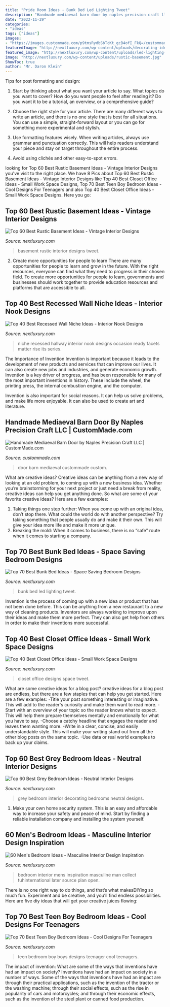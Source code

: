 ```yaml
---
title: "Pride Room Ideas - Bunk Bed Led Lighting Tweet"
description: "Handmade mediaeval barn door by naples precision craft llc"
date: "2022-11-29"
categories:
- "ideas"
tags: ["ideas"]
images:
- "https://images.custommade.com/p9tmsRydbSbTcKt_gcB4ofI_FkQ=/custommade-photosets/61907e6e931b14f_door_pic_4.JPG"
featuredImage: "http://nextluxury.com/wp-content/uploads/decorating-ideas-for-grey-bedrooms.jpg"
featured_image: "http://nextluxury.com/wp-content/uploads/led-lighting-bunk-bed-ideas.jpg"
image: "http://nextluxury.com/wp-content/uploads/rustic-basement.jpg"
ShowToc: true
author: "Mr. Daron Klein"
---
```



Tips for post formatting and design:
1. Start by thinking about what you want your article to say. What topics do you want to cover? How do you want people to feel after reading it? Do you want it to be a tutorial, an overview, or a comprehensive guide?
2. Choose the right style for your article. There are many different ways to write an article, and there is no one style that is best for all situations. You can use a simple, straight-forward layout or you can go for something more experimental and stylish.

3. Use formatting features wisely. When writing articles, always use grammar and punctuation correctly. This will help readers understand your piece and stay on target throughout the entire process.

4. Avoid using clichés and other easy-to-spot errors.

	

		
looking for Top 60 Best Rustic Basement Ideas - Vintage Interior Designs you've visit to the right place. We have 8 Pics about Top 60 Best Rustic Basement Ideas - Vintage Interior Designs like Top 40 Best Closet Office Ideas - Small Work Space Designs, Top 70 Best Teen Boy Bedroom Ideas - Cool Designs For Teenagers and also Top 40 Best Closet Office Ideas - Small Work Space Designs. Here you go:
		
    
## Top 60 Best Rustic Basement Ideas - Vintage Interior Designs

<img loading=lazy src="http://nextluxury.com/wp-content/uploads/rustic-basement.jpg" onerror="this.onerror=null;this.src='https://tse4.mm.bing.net/th?id=OIP.CIZNMWu0qJmUmxrTQH41IgAAAA&amp;pid=15.1';" alt="Top 60 Best Rustic Basement Ideas - Vintage Interior Designs">

_Source: nextluxury.com_

>basement rustic interior designs tweet. 

	

2) Create more opportunities for people to learn
There are many opportunities for people to learn and grow in the future. With the right resources, everyone can find what they need to progress in their chosen field. To create more opportunities for people to learn, governments and businesses should work together to provide education resources and platforms that are accessible to all.

    
## Top 40 Best Recessed Wall Niche Ideas - Interior Nook Designs

<img loading=lazy src="http://nextluxury.com/wp-content/uploads/excellent-interior-ideas-recessed-wall-niche-for-hallway.jpg" onerror="this.onerror=null;this.src='https://tse1.mm.bing.net/th?id=OIP.iDFBGdqBPmmWnGYxHKffwwAAAA&amp;pid=15.1';" alt="Top 40 Best Recessed Wall Niche Ideas - Interior Nook Designs">

_Source: nextluxury.com_

>niche recessed hallway interior nook designs occasion ready facets matter rise its series. 

	

The Importance of Invention
Invention is important because it leads to the development of new products and services that can improve our lives. It can also create new jobs and industries, and generate economic growth.
Invention is a key driver of progress, and has been responsible for many of the most important inventions in history. These include the wheel, the printing press, the internal combustion engine, and the computer.

Invention is also important for social reasons. It can help us solve problems, and make life more enjoyable. It can also be used to create art and literature.

    
## Handmade Mediaeval Barn Door By Naples Precision Craft LLC | CustomMade.com

<img loading=lazy src="https://images.custommade.com/p9tmsRydbSbTcKt_gcB4ofI_FkQ=/custommade-photosets/61907e6e931b14f_door_pic_4.JPG" onerror="this.onerror=null;this.src='https://tse3.mm.bing.net/th?id=OIP.WDYdjUoRFWVLPtoL2xv0eAHaJ3&amp;pid=15.1';" alt="Handmade Mediaeval Barn Door by Naples Precision Craft LLC | CustomMade.com">

_Source: custommade.com_

>door barn mediaeval custommade custom. 

	

What are creative ideas?
Creative ideas can be anything from a new way of looking at an old problem, to coming up with a new business idea. Whether you’re brainstorming for your next project or just need a break from reality, creative ideas can help you get anything done. So what are some of your favorite creative ideas? Here are a few examples: 
1) Taking things one step further: When you come up with an original idea, don’t stop there. What could the world do with another perspective? Try taking something that people usually do and make it their own. This will give your idea more life and make it more unique. 
2) Breaking the mold: When it comes to business, there is no “safe” route when it comes to starting a company.

    
## Top 70 Best Bunk Bed Ideas - Space Saving Bedroom Designs

<img loading=lazy src="http://nextluxury.com/wp-content/uploads/led-lighting-bunk-bed-ideas.jpg" onerror="this.onerror=null;this.src='https://tse4.mm.bing.net/th?id=OIP.rsBl2cIru8cPB0QmTvw5rgAAAA&amp;pid=15.1';" alt="Top 70 Best Bunk Bed Ideas - Space Saving Bedroom Designs">

_Source: nextluxury.com_

>bunk bed led lighting tweet. 

	

Invention is the process of coming up with a new idea or product that has not been done before. This can be anything from a new restaurant to a new way of cleaning products. Inventors are always working to improve upon their ideas and make them more perfect. They can also get help from others in order to make their inventions more successful.

    
## Top 40 Best Closet Office Ideas - Small Work Space Designs

<img loading=lazy src="http://nextluxury.com/wp-content/uploads/masculine-grey-interior-closet-office-design.jpg" onerror="this.onerror=null;this.src='https://tse3.mm.bing.net/th?id=OIP.pju8yMWO3FSYkteVwBd0PQAAAA&amp;pid=15.1';" alt="Top 40 Best Closet Office Ideas - Small Work Space Designs">

_Source: nextluxury.com_

>closet office designs space tweet. 

	

What are some creative ideas for a blog post?
creative ideas for a blog post are endless, but there are a few staples that can help you get started. Here are a few examples: 
-Title your post something interesting or imaginative. This will add to the reader's curiosity and make them want to read more. 
-Start with an overview of your topic so the reader knows what to expect. This will help them prepare themselves mentally and emotionally for what you have to say. 
-Choose a catchy headline that engages the reader and leaves them wanting more. 
-Write in a clear, concise, and easily understandable style. This will make your writing stand out from all the other blog posts on the same topic. 
-Use data or real world examples to back up your claims.

    
## Top 60 Best Grey Bedroom Ideas - Neutral Interior Designs

<img loading=lazy src="http://nextluxury.com/wp-content/uploads/decorating-ideas-for-grey-bedrooms.jpg" onerror="this.onerror=null;this.src='https://tse4.mm.bing.net/th?id=OIP.qiM04GG8tsVU47z16fwUAgAAAA&amp;pid=15.1';" alt="Top 60 Best Grey Bedroom Ideas - Neutral Interior Designs">

_Source: nextluxury.com_

>grey bedroom interior decorating bedrooms neutral designs. 

	

1. Make your own home security system. This is an easy and affordable way to increase your safety and peace of mind. Start by finding a reliable installation company and installing the system yourself.

    
## 60 Men&#039;s Bedroom Ideas - Masculine Interior Design Inspiration

<img loading=lazy src="http://nextluxury.com/wp-content/uploads/bedroom-design-ideas.jpg" onerror="this.onerror=null;this.src='https://tse3.mm.bing.net/th?id=OIP.ZdsWTm0qjh4vwhaBWvmy_QHaLI&amp;pid=15.1';" alt="60 Men&#039;s Bedroom Ideas - Masculine Interior Design Inspiration">

_Source: nextluxury.com_

>bedroom interior mens inspiration masculine man collect tuhinternational later source plan open. 

	

There is no one right way to do things, and that’s what makesDIYing so much fun. Experiment and be creative, and you’ll find endless possibilities. Here are five diy ideas that will get your creative juices flowing:

    
## Top 70 Best Teen Boy Bedroom Ideas - Cool Designs For Teenagers

<img loading=lazy src="http://nextluxury.com/wp-content/uploads/boys-teen-bedroom-ideas.jpg" onerror="this.onerror=null;this.src='https://tse3.mm.bing.net/th?id=OIP.CGhxN4EXeADzWeh1YnjqTwAAAA&amp;pid=15.1';" alt="Top 70 Best Teen Boy Bedroom Ideas - Cool Designs For Teenagers">

_Source: nextluxury.com_

>teen bedroom boy boys designs teenager cool teenagers. 

	

The impact of invention: What are some of the ways that inventions have had an impact on society?
Inventions have had an impact on society in a number of ways. Some of the ways that inventions have had an impact are through their practical applications, such as the invention of the tractor or the washing machine; through their social effects, such as the rise in popularity of cars and motorcycles; and through their economic effects, such as the invention of the steel plant or canned food production.

